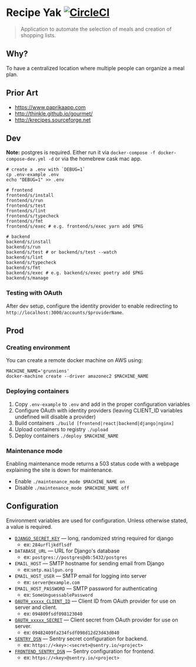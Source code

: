 # Recipe Yak [![CircleCI](https://circleci.com/gh/recipeyak/recipeyak.svg?style=svg)](https://circleci.com/gh/recipeyak/recipeyak)
> Application to automate the selection of meals and creation of shopping lists.

## Why?

To have a centralized location where multiple people can organize a meal plan.

## Prior Art

- <https://www.paprikaapp.com>
- <http://thinkle.github.io/gourmet/>
- <http://krecipes.sourceforge.net>

## Dev

**Note:** postgres is required. Either run it via `docker-compose -f
docker-compose-dev.yml -d` or via the homebrew cask mac app.

```shell
# create a .env with `DEBUG=1`
cp .env-example .env
echo "DEBUG=1" >> .env

# frontend
frontend/s/install
frontend/s/run
frontend/s/test
frontend/s/lint
frontend/s/typecheck
frontend/s/fmt
frontend/s/exec # e.g. frontend/s/exec yarn add $PKG

# backend
backend/s/install
backend/s/run
backend/s/test # or backend/s/test --watch
backend/s/lint
backend/s/typecheck
backend/s/fmt
backend/s/exec # e.g. backend/s/exec poetry add $PKG
backend/s/manage
```

### Testing with OAuth

After dev setup, configure the identity provider to enable redirecting to
`http://localhost:3000/accounts/$providerName`.

## Prod
### Creating environment
You can create a remote docker machine on AWS using:
```shell
MACHINE_NAME='grunniens'
docker-machine create --driver amazonec2 $MACHINE_NAME
```

### Deploying containers

1. Copy `.env-example` to `.env` and add in the proper configuration variables
2. Configure OAuth with identity providers (leaving CLIENT_ID variables undefined will disable a provider)
3. Build containers `./build [frontend|react|backend|django|nginx]`
4. Upload containers to registry `./upload`
5. Deploy containers `./deploy $MACHINE_NAME`

### Maintenance mode

Enabling maintenance mode returns a 503 status code with a webpage explaining the site is down for maintenance.

- Enable `./maintenance_mode $MACHINE_NAME on`
- Disable `./maintenance_mode $MACHINE_NAME off`

## Configuration
Environment variables are used for configuration. Unless otherwise stated, a value is required.

- [`DJANGO_SECRET_KEY`][django-secret] — long, randomized string required for django
    + ex: `284urfljkdflsdf`
- `DATABASE_URL` — URL for Django's database
    + ex: `postgres://postgres@db:5432/postgres`
- `EMAIL_HOST` — SMTP hostname for sending email from Django
    + ex:`smtp.mailgun.org`
- `EMAIL_HOST_USER` — SMTP email for logging into server
    + ex: `server@example.com`
- `EMAIL_HOST_PASSWORD` — SMTP password for authenticating
    + ex: `SomeUnguessablePassword`
-   [`OAUTH_xxxxx_CLIENT_ID`][github-oauth] — Client ID from OAuth provider for use on server and client.
    +   ex: `094809fsdf098123040`
- [`OAUTH_xxxxx_SECRET`][github-oauth] — Client secret from OAuth provider for use on server.
    + ex: `09482409fa234fsdf098d12d23d43d040`
- [`SENTRY_DSN`][sentry-dsn] — Sentry secret configuration for backend.
    + ex: `https://<key>:<secret>@sentry.io/<project>`
- [`FRONTEND_SENTRY_DSN`][sentry-dsn] — Sentry configuration for frontend.
    + ex: `https://<key>@sentry.io/<project>`

[django-secret]: https://docs.djangoproject.com/en/dev/ref/settings/#std:setting-SECRET_KEY
[sentry-dsn]: https://docs.sentry.io/quickstart/#about-the-dsn
[github-redirect-uri]: https://developer.github.com/apps/building-oauth-apps/authorization-options-for-oauth-apps/#redirect-urls
[github-oauth]: https://developer.github.com/apps/building-oauth-apps/authorization-options-for-oauth-apps/#web-application-flow
[drknox]: https://github.com/James1345/django-rest-knox
